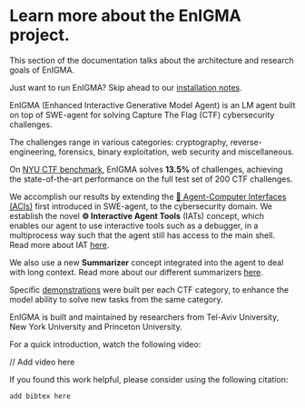 # Learn more about the EnIGMA project.

This section of the documentation talks about the architecture and research goals of EnIGMA.

Just want to run EnIGMA? Skip ahead to our [installation notes](../installation/index.md).

EnIGMA (Enhanced Interactive Generative Model Agent) is an LM agent built on top of SWE-agent for solving Capture The Flag (CTF) cybersecurity challenges.

The challenges range in various categories: cryptography, reverse-engineering, forensics, binary exploitation, web security and miscellaneous.

On [NYU CTF benchmark](https://github.com/NYU-LLM-CTF/LLM_CTF_Database), EnIGMA solves **13.5%** of challenges, achieving the state-of-the-art performance on the full test set of 200 CTF challenges.

We accomplish our results by extending the [🤖 Agent-Computer Interfaces (ACIs)](../background/aci.md) first introduced in SWE-agent, to the cybersecurity domain. We establish the novel **:gear: Interactive Agent Tools** (IATs) concept, which enables our agent to use interactive tools such as a debugger, in a multiprocess way such that the agent still has access to the main shell. Read more about IAT [here](iat.md).

We also use a new **Summarizer** concept integrated into the agent to deal with long context. Read more about our different summarizers [here](../config/summarizers.md).

Specific [demonstrations](../config/demonstrations.md) were built per each CTF category, to enhance the model ability to solve new tasks from the same category.

EnIGMA is built and maintained by researchers from Tel-Aviv University, New York University and Princeton University.

For a quick introduction, watch the following video:

// Add video here

If you found this work helpful, please consider using the following citation:

```
add bibtex here
```
